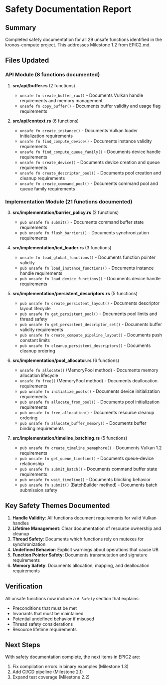 # Safety Documentation Report

## Summary

Completed safety documentation for all 29 unsafe functions identified in the kronos-compute project. This addresses Milestone 1.2 from EPIC2.md.

## Files Updated

### API Module (8 functions documented)
1. **src/api/buffer.rs** (2 functions)
   - `unsafe fn create_buffer_raw()` - Documents Vulkan handle requirements and memory management
   - `unsafe fn copy_buffer()` - Documents buffer validity and usage flag requirements

2. **src/api/context.rs** (6 functions)
   - `unsafe fn create_instance()` - Documents Vulkan loader initialization requirements
   - `unsafe fn find_compute_device()` - Documents instance validity requirements
   - `unsafe fn find_compute_queue_family()` - Documents device handle requirements
   - `unsafe fn create_device()` - Documents device creation and queue requirements
   - `unsafe fn create_descriptor_pool()` - Documents pool creation and cleanup requirements
   - `unsafe fn create_command_pool()` - Documents command pool and queue family requirements

### Implementation Module (21 functions documented)
3. **src/implementation/barrier_policy.rs** (2 functions)
   - `pub unsafe fn submit()` - Documents command buffer state requirements
   - `pub unsafe fn flush_barriers()` - Documents synchronization requirements

4. **src/implementation/icd_loader.rs** (3 functions)
   - `unsafe fn load_global_functions()` - Documents function pointer validity
   - `pub unsafe fn load_instance_functions()` - Documents instance handle requirements
   - `pub unsafe fn load_device_functions()` - Documents device handle requirements

5. **src/implementation/persistent_descriptors.rs** (5 functions)
   - `pub unsafe fn create_persistent_layout()` - Documents descriptor layout lifecycle
   - `pub unsafe fn get_persistent_pool()` - Documents pool limits and thread safety
   - `pub unsafe fn get_persistent_descriptor_set()` - Documents buffer validity requirements
   - `pub unsafe fn create_compute_pipeline_layout()` - Documents push constant limits
   - `pub unsafe fn cleanup_persistent_descriptors()` - Documents cleanup ordering

6. **src/implementation/pool_allocator.rs** (6 functions)
   - `unsafe fn allocate()` (MemoryPool method) - Documents memory allocation lifecycle
   - `unsafe fn free()` (MemoryPool method) - Documents deallocation requirements
   - `pub unsafe fn initialize_pools()` - Documents device initialization requirements
   - `pub unsafe fn allocate_from_pool()` - Documents pool initialization requirements
   - `pub unsafe fn free_allocation()` - Documents resource cleanup ordering
   - `pub unsafe fn allocate_buffer_memory()` - Documents buffer binding requirements

7. **src/implementation/timeline_batching.rs** (5 functions)
   - `pub unsafe fn create_timeline_semaphore()` - Documents Vulkan 1.2 requirements
   - `pub unsafe fn get_queue_timeline()` - Documents queue-device relationship
   - `pub unsafe fn submit_batch()` - Documents command buffer state requirements
   - `pub unsafe fn wait_timeline()` - Documents blocking behavior
   - `pub unsafe fn submit()` (BatchBuilder method) - Documents batch submission safety

## Key Safety Themes Documented

1. **Handle Validity**: All functions document requirements for valid Vulkan handles
2. **Lifetime Management**: Clear documentation of resource ownership and cleanup
3. **Thread Safety**: Documents which functions rely on mutexes for synchronization
4. **Undefined Behavior**: Explicit warnings about operations that cause UB
5. **Function Pointer Safety**: Documents transmutation and signature requirements
6. **Memory Safety**: Documents allocation, mapping, and deallocation requirements

## Verification

All unsafe functions now include a `# Safety` section that explains:
- Preconditions that must be met
- Invariants that must be maintained
- Potential undefined behavior if misused
- Thread safety considerations
- Resource lifetime requirements

## Next Steps

With safety documentation complete, the next items in EPIC2 are:
1. Fix compilation errors in binary examples (Milestone 1.3)
2. Add CI/CD pipeline (Milestone 2.1)
3. Expand test coverage (Milestone 2.2)